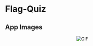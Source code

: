 # Flag-Quiz

App Images
--------------
<p align="center">
  <img src="https://user-images.githubusercontent.com/71982171/209849188-93d7c97b-5aa7-4f60-b902-1a615931fc70.gif" alt="GIF" />
</p>

